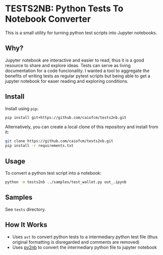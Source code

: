 # TESTS2NB: Python Tests To Notebook Converter

This is a small utility for turning python test scripts into Jupyter notebooks.

## Why?

Jupyter notebook are interactive and easier to read, thus it is a good resource
to share and explore ideas. Tests can serve as living documentation for a code funcionality.
I wanted a tool to aggregate the benefits of writing tests as regular pytest scripts but 
being able to get a jupyter notebook for easer reading and exploring conditions.  

## Install

Install using `pip`:

```bash
pip install git+https://github.com/caiofcm/tests2nb.git
```

Alternatively, you can create a local clone of this repository and install
from it:

```bash
git clone https://github.com/caiofcm/tests2nb.git
pip install -r requirements.txt
```

## Usage


To convert a python test script into a notebook:

```bash
python -m tests2nb ../samples/test_wallet.py out_.ipynb
```

## Samples

See `tests` directory.

## How It Works

- Uses `ast` to convert python tests to a intermediary python test file (thus original formatting is disregarded and comments are removed)
- Uses [py2nb](https://github.com/sklam/py2nb/tree/master/py2nb) to convert the intermediary python file to jupyter notebook

